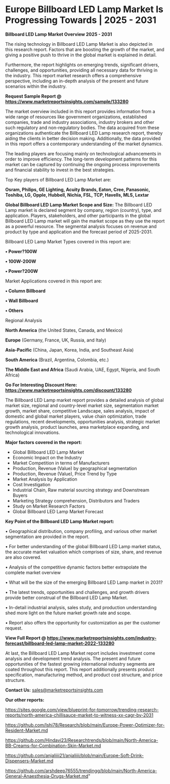 # Europe Billboard LED Lamp Market Is Progressing Towards | 2025 - 2031

<Strong> Billboard LED Lamp Market Overview 2025 - 2031</strong>

The rising technology in Billboard LED Lamp Market is also depicted in this research report. Factors that are boosting the growth of the market, and giving a positive push to thrive in the global market is explained in detail.

Furthermore, the report highlights on emerging trends, significant drivers, challenges, and opportunities, providing all necessary data for thriving in the industry. This report market research offers a comprehensive perspective, including an in-depth analysis of the present and future scenarios within the industry.

<strong>Request Sample Report @ <a href=https://www.marketreportsinsights.com/sample/133280>https://www.marketreportsinsights.com/sample/133280</a></strong>

The market overview included in this report provides information from a wide range of resources like government organizations, established companies, trade and industry associations, industry brokers and other such regulatory and non-regulatory bodies. The data acquired from these organizations authenticate the Billboard LED Lamp research report, thereby aiding the clients in better decision making. Additionally, the data provided in this report offers a contemporary understanding of the market dynamics.

The leading players are focusing mainly on technological advancements in order to improve efficiency. The long-term development patterns for this market can be captured by continuing the ongoing process improvements and financial stability to invest in the best strategies.

Top Key players of Billboard LED Lamp Market are:

<strong>Osram, Philips, GE Lighting, Acuity Brands, Eaton, Cree, Panasonic, Toshiba, LG, Opple, Hubbell, Nichia, FSL, TCP, Havells, MLS, Lextar</strong>

<strong><b>Global Billboard LED Lamp Market Scope and Size:</b></strong>
The Billboard LED Lamp market is declared segment by company, region (country), type, and application. Players, stakeholders, and other participants in the global Billboard LED Lamp market will gain the market scope as they use the report as a powerful resource. The segmental analysis focuses on revenue and product by type and application and the forecast period of 2025-2031.

Billboard LED Lamp Market Types covered in this report are:

<strong>• Power?100W

• 100W-200W

• Power?200W</strong>

Market Applications covered in this report are:

<strong>• Column Billboard

• Wall Billboard

• Others</strong> 

Regional Analysis

<strong>North America</strong> (the United States, Canada, and Mexico)

<strong>Europe</strong> (Germany, France, UK, Russia, and Italy)

<strong>Asia-Pacific</strong> (China, Japan, Korea, India, and Southeast Asia)

<strong>South America</strong> (Brazil, Argentina, Colombia, etc.)

<strong>The Middle East and Africa</strong> (Saudi Arabia, UAE, Egypt, Nigeria, and South Africa)

<strong>Go For Interesting Discount Here: <a href=https://www.marketreportsinsights.com/discount/133280>https://www.marketreportsinsights.com/discount/133280</a></strong>

The Billboard LED Lamp market report provides a detailed analysis of global market size, regional and country-level market size, segmentation market growth, market share, competitive Landscape, sales analysis, impact of domestic and global market players, value chain optimization, trade regulations, recent developments, opportunities analysis, strategic market growth analysis, product launches, area marketplace expanding, and technological innovations.

<strong><b>Major factors covered in the report:</b></strong>
<ul>
  <li>Global Billboard LED Lamp Market </li>
  <li>Economic Impact on the Industry</li>
  <li>Market Competition in terms of Manufacturers</li>
  <li>Production, Revenue (Value) by geographical segmentation</li>
  <li>Production, Revenue (Value), Price Trend by Type</li>
  <li>Market Analysis by Application</li>
  <li>Cost Investigation</li>
  <li>Industrial Chain, Raw material sourcing strategy and Downstream Buyers</li>
  <li>Marketing Strategy comprehension, Distributors and Traders</li>
  <li>Study on Market Research Factors</li>
  <li>Global Billboard LED Lamp Market Forecast</li>
</ul>

<strong><b>Key Point of the Billboard LED Lamp Market report:</b></strong>

• Geographical distribution, company profiling, and various other market segmentation are provided in the report.

• For better understanding of the global Billboard LED Lamp market status, the accurate market valuation which comprises of size, share, and revenue are also covered.

• Analysis of the competitive dynamic factors better extrapolate the complete market overview

• What will be the size of the emerging Billboard LED Lamp market in 2031?

• The latest trends, opportunities and challenges, and growth drivers provide better construal of the Billboard LED Lamp Market.

• In-detail industrial analysis, sales study, and production understanding shed more light on the future market growth rate and scope.

• Report also offers the opportunity for customization as per the customer request.

<strong><b>View Full Report @ <a href=https://www.marketreportsinsights.com/industry-forecast/billboard-led-lamp-market-2022-133280>https://www.marketreportsinsights.com/industry-forecast/billboard-led-lamp-market-2022-133280</a></b></strong>


At last, the Billboard LED Lamp Market report includes investment come analysis and development trend analysis. The present and future opportunities of the fastest growing international industry segments are coated throughout this report. This report additionally presents product specification, manufacturing method, and product cost structure, and price structure.

<strong>Contact Us:</strong>
sales@marketreportsinsights.com

<strong>Our other reports:</strong>

<a href=https://sites.google.com/view/blueprint-for-tomorrow/trending-research-reports/north-america-chillisauce-market-to-witness-xx-cagr-by-2031>https://sites.google.com/view/blueprint-for-tomorrow/trending-research-reports/north-america-chillisauce-market-to-witness-xx-cagr-by-2031</a>

<a href=https://github.com/Ishi78/Research/blob/main/Europe-Power-Optimizer-for-Resident-Market.md>https://github.com/Ishi78/Research/blob/main/Europe-Power-Optimizer-for-Resident-Market.md</a>

<a href=https://github.com/Hindavi23/Researchtrends/blob/main/North-America-BB-Creams-for-Combination-Skin-Market.md>https://github.com/Hindavi23/Researchtrends/blob/main/North-America-BB-Creams-for-Combination-Skin-Market.md</a>

<a href=https://github.com/anjaliiii21/anjaliiii/blob/main/Europe-Soft-Drink-Dispensers-Market.md>https://github.com/anjaliiii21/anjaliiii/blob/main/Europe-Soft-Drink-Dispensers-Market.md</a>

<a href=https://github.com/arshdeep76555/trendingg/blob/main/North-America-General-Anaesthesia-Drugs-Market.md>https://github.com/arshdeep76555/trendingg/blob/main/North-America-General-Anaesthesia-Drugs-Market.md</a>"
